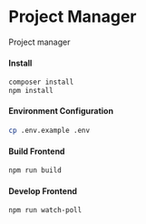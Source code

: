 # Project Manager
Project manager

#### Install
```bash
composer install
npm install
```

#### Environment Configuration
```bash
cp .env.example .env
```

#### Build Frontend
```bash
npm run build
```

#### Develop Frontend
```bash
npm run watch-poll
```